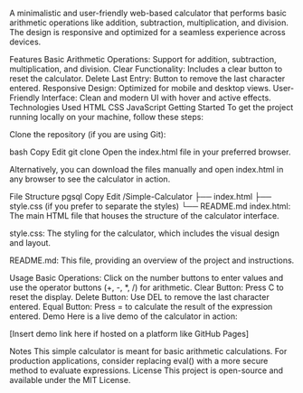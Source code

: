 A minimalistic and user-friendly web-based calculator that performs basic arithmetic operations like addition, subtraction, multiplication, and division. The design is responsive and optimized for a seamless experience across devices.

Features
Basic Arithmetic Operations: Support for addition, subtraction, multiplication, and division.
Clear Functionality: Includes a clear button to reset the calculator.
Delete Last Entry: Button to remove the last character entered.
Responsive Design: Optimized for mobile and desktop views.
User-Friendly Interface: Clean and modern UI with hover and active effects.
Technologies Used
HTML
CSS
JavaScript
Getting Started
To get the project running locally on your machine, follow these steps:

Clone the repository (if you are using Git):

bash
Copy
Edit
git clone <repository-url>
Open the index.html file in your preferred browser.

Alternatively, you can download the files manually and open index.html in any browser to see the calculator in action.

File Structure
pgsql
Copy
Edit
/Simple-Calculator
├── index.html
├── style.css (if you prefer to separate the styles)
└── README.md
index.html:
The main HTML file that houses the structure of the calculator interface.

style.css:
The styling for the calculator, which includes the visual design and layout.

README.md:
This file, providing an overview of the project and instructions.

Usage
Basic Operations: Click on the number buttons to enter values and use the operator buttons (+, -, *, /) for arithmetic.
Clear Button: Press C to reset the display.
Delete Button: Use DEL to remove the last character entered.
Equal Button: Press = to calculate the result of the expression entered.
Demo
Here is a live demo of the calculator in action:

[Insert demo link here if hosted on a platform like GitHub Pages]

Notes
This simple calculator is meant for basic arithmetic calculations.
For production applications, consider replacing eval() with a more secure method to evaluate expressions.
License
This project is open-source and available under the MIT License.
